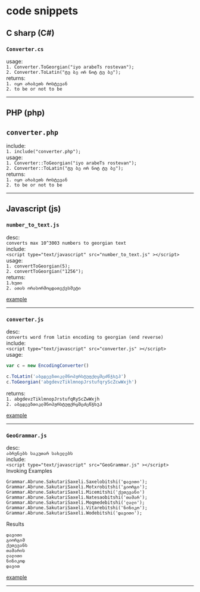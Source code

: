 # code snippets

## C sharp (C#)

### `Converter.cs`
usage:  
`1. Converter.ToGeorgian("iyo arabeTs rostevan");`  
`2. Converter.ToLatin("ტუ ბე ორ ნოტ ტუ ბე");`  
returns:  
`1. იყო არაბეთს როსტევან`  
`2. to be or not to be`  

---



## PHP (php)  
## `converter.php`  
include:  
`1. include("converter.php");`  
usage:  
`1. Converter::ToGeorgian("iyo arabeTs rostevan");`  
`2. Converter::ToLatin("ტუ ბე ორ ნოტ ტუ ბე");`    
returns:  
`1. იყო არაბეთს როსტევან`  
`2. to be or not to be`  

---


## Javascript (js)
### `number_to_text.js`  
desc:  
`converts max 10^3003 numbers to georgian text`  
include:  
`<script type="text/javascript" src="number_to_text.js" ></script>`  
usage:  
`1. convertToGeorgian(5);`  
`2. convertToGeorgian("1256");`  
returns:  
`1.ხუთი`  
`2. ათას ორასორმოცდათექვსმეტი`  


[example](http://bumbeishvili.github.io/code-snippets/NumberToGeorgian/)

---

### `converter.js`  
desc:  
`converts word from latin encoding to georgian (end reverse)`  
include:  
`<script type="text/javascript" src="converter.js" ></script>`  
usage:  
```javascript
var c = new EncodingConverter()

c.ToLatin('აბგდევზთიკლმნოპჟრსტუფქღყშცძწჭხჯჰ')
c.ToGeorgian('abgdevzTiklmnopJrstufqryScZcwWxjh')
```

returns:  
`1. abgdevzTiklmnopJrstufqRyScZwWxjh`  
`2. აბგდევზთიკლმნოპჟრსტუფქრყშცძცწჭხჯჰ  `


[example](http://bumbeishvili.github.io/code-snippets/JSEncodingConverter/)

---


### `GeoGrammar.js`  
desc:  
`აბრუნებს საკუთარ სახელებს`  
include:  
`<script type="text/javascript" src="GeoGrammar.js" ></script>  `  
Invoking Examples  

    Grammar.Abrune.SakutariSaxeli.Saxelobitshi('დავითი'); 
    Grammar.Abrune.SakutariSaxeli.Motxrobitshi('გიორგი');
    Grammar.Abrune.SakutariSaxeli.Micemitshi('ქეთევანი')
    Grammar.Abrune.SakutariSaxeli.Natesaobitshi('თამარ');
    Grammar.Abrune.SakutariSaxeli.Moqmedebitshi('ლალი');
    Grammar.Abrune.SakutariSaxeli.Vitarebitshi('ნინიკო');
    Grammar.Abrune.SakutariSaxeli.Wodebitshi('დავითი');

  Results  

    დავითი
    გიორგიმ
    ქეთევანს
    თამარის
    ლალითი
    ნინიკოდ
    დავით

[example](http://bumbeishvili.github.io/code-snippets/GeoGrammar/)


---
